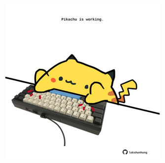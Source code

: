 <!-- built at 18/07/2023, 07:01:14 UTC -->
<p align="center">
  <img width="500" height="500" src="./ReadmeImage.svg">
</p>
